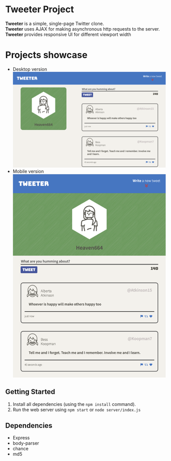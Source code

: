 # Tweeter Project

**Tweeter** is a simple, single-page Twitter clone.  
**Tweeter** uses AJAX for making asynchronous http requests to the server.
**Tweeter** provides responsive UI for different viewport width

# Projects showcase
- Desktop version
![Desktop version](https://github.com/Heaven664/tweeter/blob/master/docs/desctop.png?raw=true)
- Mobile version
![Mobile version](https://github.com/Heaven664/tweeter/blob/master/docs/mobile.png?raw=true)

## Getting Started

1. Install all dependencies (using the `npm install` command).
2. Run the web server using `npm start` or `node server/index.js`

## Dependencies

- Express
- body-parser
- chance
- md5